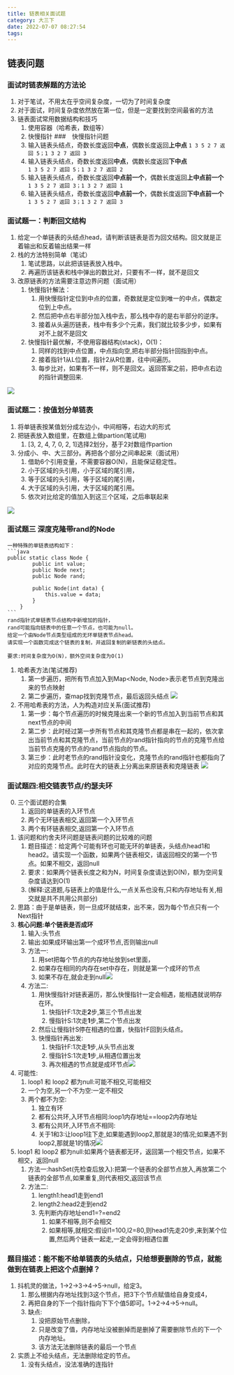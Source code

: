```yaml
---
title: 链表相关面试题
category: 大三下
date: 2022-07-07 08:27:54
tags:
---
```

## 链表问题
### 面试时链表解题的方法论
1. 对于笔试，不用太在乎空间复杂度，一切为了时间复杂度
2. 对于面试，时间复杂度依然放在第一位，但是一定要找到空间最省的方法
3. 链表面试常用数据结构和技巧
    1. 使用容器（哈希表，数组等）
    2. 快慢指针
###　快慢指针问题
    1. 输入链表头结点，奇数长度返回**中点**，偶数长度返回**上中点** 
        `1 3 5 2 7 返回 5；1 3 2 7 返回 3`
    2. 输入链表头结点，奇数长度返回**中点**，偶数长度返回**下中点**  
        `1 3 5 2 7 返回 5；1 3 2 7 返回 2`
    3. 输入链表头结点，奇数长度返回**中点前一个**，偶数长度返回**上中点前一个**  
        `1 3 5 2 7 返回 3；1 3 2 7 返回 1`
    4. 输入链表头结点，奇数长度返回**中点前一个**，偶数长度返回**下中点前一个**  
        `1 3 5 2 7 返回 3；1 3 2 7 返回 3`

### 面试题一：判断回文结构
1. 给定一个单链表的头结点head，请判断该链表是否为回文结构。回文就是正着输出和反着输出结果一样
2. 栈的方法特别简单（笔试）
    1. 笔试思路，以此把该链表放入栈中。
    2. 再遍历该链表和栈中弹出的数比对，只要有不一样，就不是回文
3. 改原链表的方法需要注意边界问题（面试用）
    1. 快慢指针解法：
        1. 用快慢指针定位到中点的位置，奇数就是定位到唯一的中点，偶数定位到上中点。
        2. 然后把中点右半部分加入栈中去，那么栈中存的是右半部分的逆序。
        3. 接着从头遍历链表，栈中有多少个元素，我们就比较多少步，如果有对不上就不是回文
    2. 快慢指针最优解，不使用容器结构(stack)，O(1)：
        1. 同样的找到中点位置，中点指向空,把右半部分指针回指到中点。
        2. 接着指针1从L位置，指针2从R位置，往中间遍历。
        3. 每步比对，如果有不一样，则不是回文。返回答案之前，把中点右边的指针调整回来.

![](image/2022-07-07-16-11-19.png)
### 面试题二：按值划分单链表
1. 将单链表按某值划分成左边小，中间相等，右边大的形式
2. 把链表放入数组里，在数组上做partion(笔试用)
    1. [3, 2, 4, 7, 0, 2, 1]选择2划分，基于2对数组作partion
3. 分成小、中、大三部分。再把各个部分之间串起来（面试用）
    1. 借助6个引用变量，不需要容器O(N)，且能保证稳定性。
    2. 小于区域的头引用，小于区域的尾引用，
    3. 等于区域的头引用，等于区域的尾引用，
    4. 大于区域的头引用，大于区域的尾引用。
    5. 依次对比给定的值加入到这三个区域，之后串联起来

![](image/2022-07-07-16-11-42.png)

### 面试题三 深度克隆带rand的Node
    一种特殊的单链表结构如下：
    ```java
    public static class Node {
            public int value;
            public Node next;
            public Node rand;

            public Node(int data) {
                this.value = data;
            }
        }
    ```
    rand指针式单链表节点结构中新增加的指针，
    rand可能指向链表中的任意一个节点，也可能为null。
    给定一个由Node节点类型组成的无环单链表节点head。
    请实现一个函数完成这个链表的复制，并返回复制的新链表的头结点。

    要求:时间复杂度为O(N)，额外空间复杂度为O(1)

1. 哈希表方法(笔试推荐)
    1. 第一步遍历，把所有节点加入到Map<Node, Node>表示老节点到克隆出来的节点映射
    2. 第二步遍历，查map找到克隆节点，最后返回头结点
![](image/2022-07-07-16-12-52.png)
2. 不用哈希表的方法，人为构造对应关系(面试推荐)
    1. 第一步：每个节点遍历的时候克隆出来一个新的节点加入到当前节点和其next节点的中间
    2. 第二步：此时经过第一步所有节点和其克隆节点都是串在一起的，依次拿出当前节点和其克隆节点，当前节点的rand指针指向的节点的克隆节点给当前节点克隆的节点的rand节点指向的节点。
    3. 第三步：此时老节点的rand指针没变化，克隆节点的rand指针也都指向了对应的克隆节点。此时在大的链表上分离出来原链表和克隆链表
![](image/2022-07-07-16-13-22.png)
### 面试题四:相交链表节点/约瑟夫环
0. 三个面试题的合集
    1. 返回的单链表的入环节点
    2. 两个无环链表相交,返回第一个入环节点
    3. 两个有环链表相交,返回第一个入环节点
1. 该问题和约舍夫环问题是链表问题的比较难的问题
    1. 题目描述：给定两个可能有环也可能无环的单链表，头结点head1和head2。请实现一个函数，如果两个链表相交，请返回相交的第一个节点。如果不相交，返回null
    2. 要求：如果两个链表长度之和为N，时间复杂度请达到O(N)，额为空间复杂度请达到O(1)
    3. (解释:这道题,与链表上的值是什么,一点关系也没有,只和内存地址有关,相交就是共不共用公共部分)
2. 思路：由于是单链表，则一旦成环就结束，出不来，因为每个节点只有一个Next指针
3. **核心问题:单个链表是否成环**
    1. 输入:头节点
    2. 输出:如果成环输出第一个成环节点,否则输出null
    3. 方法一:
        1. 用set把每个节点的内存地址放到set里面，
        2. 如果存在相同的内存在set中存在，则就是第一个成环的节点
        3. 如果不存在,就会走到null![](image/2022-07-07-16-14-05.png)
    4. 方法二:
        1. 用快慢指针对链表遍历，那么快慢指针一定会相遇，能相遇就说明存在环。
            1. 快指针F:1次走**2**步,第三个节点出发
            2. 慢指针S:1次走**1**步,第二个节点出发
        2. 然后让慢指针S停在相遇的位置，快指针F回到头结点。
        3. 快慢指针再出发:
            1. 快指针F:1次走**1**步,从头节点出发
            2. 慢指针S:1次走**1**步,从相遇位置出发
            3. 再次相遇的节点就是成环节点![](image/2022-07-07-16-22-30.png)
4. 可能性:
    1. loop1 和 loop2 都为null:可能不相交,可能相交
    2. 一个为空,另一个不为空:一定不相交
    3. 两个都不为空:
        1. 独立有环
        2. 都有公共环,入环节点相同:loop1内存地址==loop2内存地址
        3. 都有公共环,入环节点不相同:
        4. 关于1和3:让loop1往下走,如果能遇到loop2,那就是3的情况;如果遇不到loop2,那就是1的情况![](image/2022-07-07-16-22-49.png)
5. loop1 和 loop2 都为null:如果两个链表都无环，返回第一个相交节点，如果不相交，返回null
    1. 方法一:hashSet(先检查后放入):把第一个链表的全部节点放入,再放第二个链表的全部节点,如果重复,则代表相交,返回该节点
    2. 方法二:
        1. length1:head1走到end1
        2. length2:head2走到end2
        3. 先判断内存地址end1=?=end2
            1. 如果不相等,则不会相交
            2. 如果相等,就相交:假设l1=100,l2=80,则head1先走20步,来到某个位置,然后两个链表一起走,一定会得到相遇位置

### 题目描述：能不能不给单链表的头结点，只给想要删除的节点，就能做到在链表上把这个点删掉？
1. 抖机灵的做法，1->2->3->4->5->null，给定3。
    1. 那么根据内存地址找到3这个节点，把3下个节点赋值给自身变成4，
    2. 再把自身的下一个指针指向下下个值5即可。1->2->4->5->null。
    3. 缺点:
        1. 没把原始节点删除，
        2. 只是改变了值，内存地址没被删掉而是删掉了需要删除节点的下一个内存地址。
        3. 该方法无法删除链表的最后一个节点
2. 实质上不给头结点，无法删除给定的节点。
    1. 没有头结点，没法准确的连指针